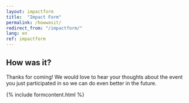 ```yaml
---
layout: impactform
title:  "Impact Form"
permalink: /howwasit/
redirect_from: "/impactform/"
lang: en
ref: impactform
---
```


<div class="form-head">
	<h2> How was it? </h2>
	<P>Thanks for coming! We would love to hear your thoughts about the event you just participated in so we can do even better in the future. </P>

</div>

{% include formcontent.html %}
